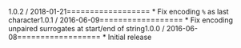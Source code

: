 1.0.2 / 2018-01-21==================  * Fix encoding `%` as last character1.0.1 / 2016-06-09==================  * Fix encoding unpaired surrogates at start/end of string1.0.0 / 2016-06-08==================  * Initial release